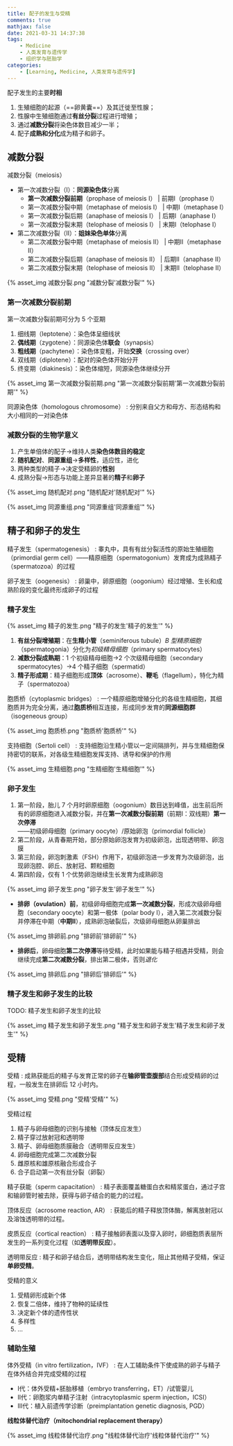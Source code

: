 ```yaml
---
title: 配子的发生与受精
comments: true
mathjax: false
date: 2021-03-31 14:37:38
tags:
    - Medicine
    - 人类发育与遗传学
    - 组织学与胚胎学
categories:
    - [Learning, Medicine, 人类发育与遗传学]
---
```


配子发生的主要**时相**
1. 生殖细胞的起源（==卵黄囊==）及其迁徙至性腺；
2. 性腺中生殖细胞通过**有丝分裂**过程进行增殖；
3. 通过**减数分裂**将染色体数目减少一半；
4. 配子**成熟和分化**成为精子和卵子。

<!-- more -->

## 减数分裂

减数分裂（meiosis）
- 第一次减数分裂（Ⅰ）：**同源染色体**分离
    - **第一次减数分裂前期**（prophase of meiosis Ⅰ） | 前期Ⅰ（prophase I）
    - 第一次减数分裂中期（metaphase of meiosis Ⅰ） | 中期Ⅰ（metaphase I）
    - 第一次减数分裂后期（anaphase of meiosis Ⅰ） | 后期Ⅰ（anaphase I）
    - 第一次减数分裂末期（telophase of meiosis Ⅰ） | 末期Ⅰ（telophase I）
- 第二次减数分裂（Ⅱ）：**姐妹染色单体**分离
    - 第二次减数分裂中期（metaphase of meiosis Ⅱ） | 中期Ⅱ（metaphase Ⅱ）
    - 第二次减数分裂后期（anaphase of meiosis Ⅱ） | 后期Ⅱ（anaphase Ⅱ）
    - 第二次减数分裂末期（telophase of meiosis Ⅱ） | 末期Ⅱ（telophase Ⅱ）

{% asset_img 减数分裂.png "减数分裂'减数分裂'" %}

### 第一次减数分裂前期

第一次减数分裂前期可分为 5 个亚期
1. 细线期（leptotene）：染色体呈细线状
2. **偶线期**（zygotene）：同源染色体**联会**（synapsis）
3. **粗线期**（pachytene）：染色体变粗，开始**交换**（crossing over）
4. 双线期（diplotene）：配对的染色体开始分开
5. 终变期（diakinesis）：染色体缩短，同源染色体继续分开

{% asset_img 第一次减数分裂前期.png "第一次减数分裂前期'第一次减数分裂前期'" %}

同源染色体（homologous chromosome）
: 分别来自父方和母方、形态结构和大小相同的一对染色体

### 减数分裂的生物学意义

1. 产生单倍体的配子→维持人类**染色体数目的稳定**
2. **随机配对**、**同源重组**→**多样性**，适应性，进化
3. 两种类型的精子→决定受精卵的**性别**
4. 成熟分裂→形态与功能上差异显著的**精子**和**卵子**

{% asset_img 随机配对.png "随机配对'随机配对'" %}

{% asset_img 同源重组.png "同源重组'同源重组'" %}

## 精子和卵子的发生

精子发生（spermatogenesis）
: 睾丸中，具有有丝分裂活性的原始生殖细胞（primordial germ cell）——精原细胞（spermatogonium）发育成为成熟精子（spermatozoa）的过程

卵子发生（oogenesis）
: 卵巢中，卵原细胞（oogonium）经过增殖、生长和成熟阶段的变化最终形成卵子的过程

### 精子发生

{% asset_img 精子的发生.png "精子的发生'精子的发生'" %}

1. **有丝分裂增殖期**：在**生精小管**（seminiferous tubule）*B 型精原细胞*（spermatogonia）分化为*初级精母细胞*（primary spermatocytes）
2. **减数分裂成熟期**：1 个初级精母细胞→2 个次级精母细胞（secondary spermatocytes）→4 个精子细胞（spermatid）
3. **精子形成期**：精子细胞形成**顶体**（acrosome）、**鞭毛**（flagellum），特化为精子（spermatozoa）

胞质桥（cytoplasmic bridges）
: 一个精原细胞增殖分化的各级生精细胞，其细胞质并为完全分离，通过**胞质桥**相互连接，形成同步发育的**同源细胞群**（isogeneous group）

{% asset_img 胞质桥.png "胞质桥'胞质桥'" %}

支持细胞（Sertoli cell）
: 支持细胞沿生精小管以一定间隔排列，并与生精细胞保持密切的联系，对各级生精细胞发挥支持、诱导和保护的作用

{% asset_img 生精细胞.png "生精细胞'生精细胞'" %}

### 卵子发生

1. 第一阶段，胎儿 7 个月时卵原细胞（oogonium）数目达到峰值，出生前后所有的卵原细胞进入减数分裂，并在**第一次减数分裂前期**（前期Ⅰ：双线期）**第一次停滞**——初级卵母细胞（primary oocyte）/原始卵泡（primordial follicle）
2. 第二阶段，从青春期开始，部分原始卵泡发育为初级卵泡，出现透明带、卵泡膜
3. 第三阶段，卵泡刺激素（FSH）作用下，初级卵泡进一步发育为次级卵泡，出现卵泡腔、卵丘、放射冠、颗粒细胞
4. 第四阶段，仅有 1 个优势卵泡继续生长发育为成熟卵泡

{% asset_img 卵子发生.png "卵子发生'卵子发生'" %}

- **排卵（ovulation）前**，初级卵母细胞完成**第一次减数分裂**，形成次级卵母细胞（secondary oocyte）和第一极体（polar body I），进入第二次减数分裂并停滞在中期（**中期Ⅱ**），成熟卵泡破裂后，次级卵母细胞从卵巢排出

{% asset_img 排卵前.png "排卵前'排卵前'" %}

- **排卵后**，卵母细胞**第二次停滞**等待受精，此时如果能与精子相遇并受精，则会继续完成**第二次减数分裂**，排出第二极体，否则*退化*

{% asset_img 排卵后.png "排卵后'排卵后'" %}

### 精子发生和卵子发生的比较

TODO: 精子发生和卵子发生的比较

{% asset_img 精子发生和卵子发生.png "精子发生和卵子发生'精子发生和卵子发生'" %}

## 受精

受精
: 成熟获能后的精子与发育正常的卵子在**输卵管壶腹部**结合形成受精卵的过程，一般发生在排卵后 12 小时内。

{% asset_img 受精.png "受精'受精'" %}

受精过程
1. 精子与卵母细胞的识别与接触（顶体反应发生）
2. 精子穿过放射冠和透明带
3. 精子、卵母细胞质膜融合（透明带反应发生）
4. 卵母细胞完成第二次减数分裂
5. 雌原核和雄原核融合形成合子
6. 合子启动第一次有丝分裂（卵裂）

精子获能（sperm capacitation）
: 精子表面覆盖糖蛋白衣和精浆蛋白，通过子宫和输卵管时被去除，获得与卵子结合的能力的过程。

顶体反应（acrosome reaction, AR）
: 获能后的精子释放顶体酶，解离放射冠以及溶蚀透明带的过程。

皮质反应（cortical reaction）
: 精子接触卵表面以及穿入卵时，卵细胞质表层所发生的一系列变化过程（如**透明带反应**）。

透明带反应
: 精子和卵子结合后，透明带结构发生变化，阻止其他精子受精，保证**单卵受精**。

受精的意义
1. 受精卵形成新个体
2. 恢复二倍体，维持了物种的延续性
3. 决定新个体的遗传性状
4. 多样性
5. ...

### 辅助生殖

体外受精（in vitro fertilization，IVF）
: 在人工辅助条件下使成熟的卵子与精子在体外结合并完成受精的过程

- Ⅰ代：体外受精+胚胎移植（embryo transferring，ET）/试管婴儿
- Ⅱ代：卵胞浆内单精子注射（intracytoplasmic sperm injection，ICSI）
- Ⅲ代：植入前遗传学诊断（preimplantation genetic diagnosis, PGD）

**线粒体替代治疗（mitochondrial replacement therapy）**

{% asset_img 线粒体替代治疗.png "线粒体替代治疗'线粒体替代治疗'" %}

